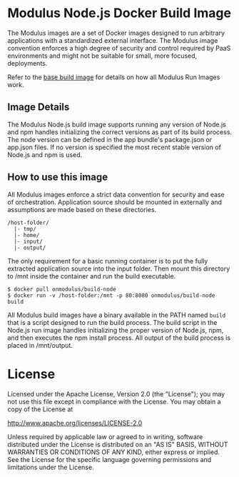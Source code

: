 # Modulus Node.js Docker Build Image
The Modulus images are a set of Docker images designed to run arbitrary applications with a standardized external interface. The Modulus image convention enforces a high degree of security and control required by PaaS environments and might not be suitable for small, more focused, deployments.

Refer to the [base build image](https://github.com/onmodulus/docker-build-base) for details on how all Modulus Run Images work.

## Image Details
The Modulus Node.js build image supports running any version of Node.js and npm handles initializing the correct versions as part of its build process. The node version can be defined in the app bundle's package.json or app.json files. If no version is specified the most recent stable version of Node.js and npm is used.

## How to use this image
All Modulus images enforce a strict data convention for security and ease of orchestration. Application source should be mounted in externally and assumptions are made based on these directories.

``` text
/host-folder/
  |- tmp/
  |- home/
  |- input/
  |- output/
```

The only requirement for a basic running container is to put the fully extracted application source into the input folder. Then mount this directory to /mnt inside the container and run the build executable.

``` text
$ docker pull onmodulus/build-node
$ docker run -v /host-folder:/mnt -p 80:8080 onmodulus/build-node build
```

All Modulus build images have a binary available in the PATH named `build` that is a script designed to run the build process. The build script in the Node.js run image handles initializing the proper version of Node.js, npm, and then executes the npm install process. All output of the build process is placed in /mnt/output.

# License
Licensed under the Apache License, Version 2.0 (the "License"); you may not use this file except in compliance with the License. You may obtain a copy of the License at

http://www.apache.org/licenses/LICENSE-2.0

Unless required by applicable law or agreed to in writing, software distributed under the License is distributed on an "AS IS" BASIS, WITHOUT WARRANTIES OR CONDITIONS OF ANY KIND, either express or implied. See the License for the specific language governing permissions and limitations under the License.
